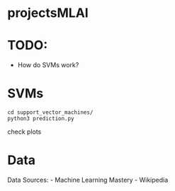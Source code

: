 # projectsMLAI



# TODO:

- How do SVMs work?

# SVMs
```
cd support_vector_machines/
python3 prediction.py
```

check plots

# Data

Data Sources: - Machine Learning Mastery - Wikipedia